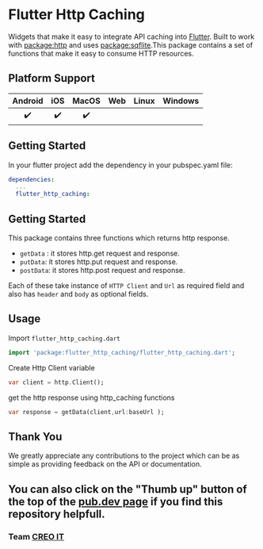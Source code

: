# Flutter Http Caching

Widgets that make it easy to integrate API caching into [Flutter](https://flutter.dev). Built to work with [package:http](https://pub.dev/packages/http) and uses [package:sqflite](https://pub.dev/packages/sqflite).This package contains a set of functions that make it easy to consume HTTP resources.

## Platform Support

| Android |  iOS  | MacOS |  Web  | Linux | Windows |
| :-----: | :---: | :---: | :---: | :---: | :-----: |
|   ✔️   |   ✔️   |   ✔️   |     |       |         |

## Getting Started

In your flutter project add the dependency in your pubspec.yaml file:

```yml
dependencies:
  ...
  flutter_http_caching:
```

## Getting Started

This package contains three functions which returns http response.

- `getData` : it stores http.get request and response.
- `putData`: it stores http.put request and response.
- `postData`: it stores http.post request and response.

Each of these take instance of `HTTP Client` and `Url` as required field and also has `header` and
`body` as optional fields.

## Usage

Import `flutter_http_caching.dart`

```dart
import 'package:flutter_http_caching/flutter_http_caching.dart';
```
Create Http Client variable

```dart
var client = http.Client();
```

get the http response using http_caching functions
```dart
var response = getData(client,url:baseUrl );
```
## Thank You

We greatly appreciate any contributions to the project which can be as simple as providing feedback on the API or documentation.

## You can also click on the "Thumb up" button of the top of the [pub.dev page](https://pub.dev/packages/flutter_http_caching) if you find this repository helpfull.

### Team [CREO IT](https://www.creoit.com/)